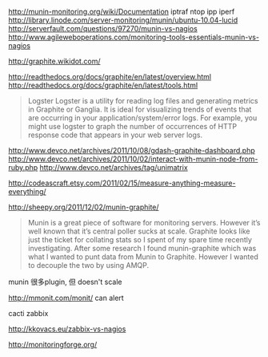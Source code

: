 http://munin-monitoring.org/wiki/Documentation
iptraf
ntop
ipp
iperf
http://library.linode.com/server-monitoring/munin/ubuntu-10.04-lucid
http://serverfault.com/questions/97270/munin-vs-nagios
http://www.agileweboperations.com/monitoring-tools-essentials-munin-vs-nagios

http://graphite.wikidot.com/

http://readthedocs.org/docs/graphite/en/latest/overview.html
http://readthedocs.org/docs/graphite/en/latest/tools.html

>Logster
>Logster is a utility for reading log files and generating metrics in Graphite or Ganglia. It is ideal for visualizing trends of events that are occurring in your application/system/error logs. For example, you might use logster to graph the number of occurrences of HTTP response code that appears in your web server logs.

http://www.devco.net/archives/2011/10/08/gdash-graphite-dashboard.php
http://www.devco.net/archives/2011/10/02/interact-with-munin-node-from-ruby.php
http://www.devco.net/archives/tag/unimatrix

http://codeascraft.etsy.com/2011/02/15/measure-anything-measure-everything/

http://sheepy.org/2011/12/02/munin-graphite/
>Munin is a great piece of software for monitoring servers. However it’s well known that it’s central poller sucks at scale.
>Graphite looks like just the ticket for collating stats so I spent of my spare time recently investigating. After some research I found munin-graphite which was what I wanted to punt data from Munin to Graphite. However I wanted to decouple the two by using AMQP.

munin 很多plugin, 但 doesn't scale

http://mmonit.com/monit/
can alert

cacti
zabbix

http://kkovacs.eu/zabbix-vs-nagios

http://monitoringforge.org/
